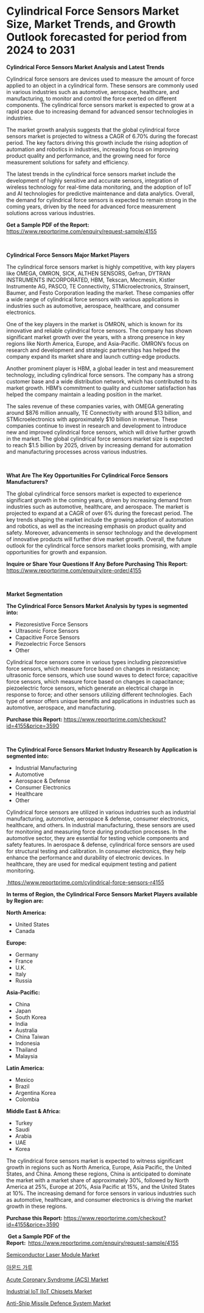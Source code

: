 <p><h1>Cylindrical Force Sensors Market Size, Market Trends, and Growth Outlook forecasted for period from 2024 to 2031</h1></p><p><strong>Cylindrical Force Sensors Market Analysis and Latest Trends</strong></p>
<p><p>Cylindrical force sensors are devices used to measure the amount of force applied to an object in a cylindrical form. These sensors are commonly used in various industries such as automotive, aerospace, healthcare, and manufacturing, to monitor and control the force exerted on different components. The cylindrical force sensors market is expected to grow at a rapid pace due to increasing demand for advanced sensor technologies in industries.</p><p>The market growth analysis suggests that the global cylindrical force sensors market is projected to witness a CAGR of 6.70% during the forecast period. The key factors driving this growth include the rising adoption of automation and robotics in industries, increasing focus on improving product quality and performance, and the growing need for force measurement solutions for safety and efficiency.</p><p>The latest trends in the cylindrical force sensors market include the development of highly sensitive and accurate sensors, integration of wireless technology for real-time data monitoring, and the adoption of IoT and AI technologies for predictive maintenance and data analytics. Overall, the demand for cylindrical force sensors is expected to remain strong in the coming years, driven by the need for advanced force measurement solutions across various industries.</p></p>
<p><strong>Get a Sample PDF of the Report:&nbsp;</strong> <a href="https://www.reportprime.com/enquiry/request-sample/4155">https://www.reportprime.com/enquiry/request-sample/4155</a></p>
<p>&nbsp;</p>
<p><strong>Cylindrical Force Sensors Major Market Players</strong></p>
<p><p>The cylindrical force sensors market is highly competitive, with key players like OMEGA, OMRON, SICK, ALTHEN SENSORS, Gefran, DYTRAN INSTRUMENTS INCORPORATED, HBM, Tekscan, Mecmesin, Kistler Instrumente AG, PASCO, TE Connectivity, STMicroelectronics, Strainsert, Baumer, and Festo Corporation leading the market. These companies offer a wide range of cylindrical force sensors with various applications in industries such as automotive, aerospace, healthcare, and consumer electronics.</p><p>One of the key players in the market is OMRON, which is known for its innovative and reliable cylindrical force sensors. The company has shown significant market growth over the years, with a strong presence in key regions like North America, Europe, and Asia-Pacific. OMRON’s focus on research and development and strategic partnerships has helped the company expand its market share and launch cutting-edge products.</p><p>Another prominent player is HBM, a global leader in test and measurement technology, including cylindrical force sensors. The company has a strong customer base and a wide distribution network, which has contributed to its market growth. HBM’s commitment to quality and customer satisfaction has helped the company maintain a leading position in the market.</p><p>The sales revenue of these companies varies, with OMEGA generating around $876 million annually, TE Connectivity with around $13 billion, and STMicroelectronics with approximately $10 billion in revenue. These companies continue to invest in research and development to introduce new and improved cylindrical force sensors, which will drive further growth in the market. The global cylindrical force sensors market size is expected to reach $1.5 billion by 2025, driven by increasing demand for automation and manufacturing processes across various industries.</p></p>
<p>&nbsp;</p>
<p><strong>What Are The Key Opportunities For Cylindrical Force Sensors Manufacturers?</strong></p>
<p><p>The global cylindrical force sensors market is expected to experience significant growth in the coming years, driven by increasing demand from industries such as automotive, healthcare, and aerospace. The market is projected to expand at a CAGR of over 6% during the forecast period. The key trends shaping the market include the growing adoption of automation and robotics, as well as the increasing emphasis on product quality and safety. Moreover, advancements in sensor technology and the development of innovative products will further drive market growth. Overall, the future outlook for the cylindrical force sensors market looks promising, with ample opportunities for growth and expansion.</p></p>
<p><strong>Inquire or Share Your Questions If Any Before Purchasing This Report:</strong> <a href="https://www.reportprime.com/enquiry/pre-order/4155">https://www.reportprime.com/enquiry/pre-order/4155</a></p>
<p>&nbsp;</p>
<p><strong>Market Segmentation</strong></p>
<p><strong>The Cylindrical Force Sensors Market Analysis by types is segmented into:</strong></p>
<p><ul><li>Piezoresistive Force Sensors</li><li>Ultrasonic Force Sensors</li><li>Capacitive Force Sensors</li><li>Piezoelectric Force Sensors</li><li>Other</li></ul></p>
<p><p>Cylindrical force sensors come in various types including piezoresistive force sensors, which measure force based on changes in resistance; ultrasonic force sensors, which use sound waves to detect force; capacitive force sensors, which measure force based on changes in capacitance; piezoelectric force sensors, which generate an electrical charge in response to force; and other sensors utilizing different technologies. Each type of sensor offers unique benefits and applications in industries such as automotive, aerospace, and manufacturing.</p></p>
<p><strong>Purchase this Report:&nbsp;</strong><a href="https://www.reportprime.com/checkout?id=4155&price=3590">https://www.reportprime.com/checkout?id=4155&price=3590</a></p>
<p>&nbsp;</p>
<p><strong>The Cylindrical Force Sensors Market Industry Research by Application is segmented into:</strong></p>
<p><ul><li>Industrial Manufacturing</li><li>Automotive</li><li>Aerospace & Defense</li><li>Consumer Electronics</li><li>Healthcare</li><li>Other</li></ul></p>
<p><p>Cylindrical force sensors are utilized in various industries such as industrial manufacturing, automotive, aerospace & defense, consumer electronics, healthcare, and others. In industrial manufacturing, these sensors are used for monitoring and measuring force during production processes. In the automotive sector, they are essential for testing vehicle components and safety features. In aerospace & defense, cylindrical force sensors are used for structural testing and calibration. In consumer electronics, they help enhance the performance and durability of electronic devices. In healthcare, they are used for medical equipment testing and patient monitoring.</p></p>
<p><a href="https://www.reportprime.com/cylindrical-force-sensors-r4155">&nbsp;https://www.reportprime.com/cylindrical-force-sensors-r4155</a></p>
<p><strong>In terms of Region, the Cylindrical Force Sensors Market Players available by Region are:</strong></p>
<p>
    <p> <strong> North America: </strong>
        <ul>
            <li>United States</li>
            <li>Canada</li>
        </ul>
        </p> 
    <p> <strong> Europe: </strong>
        <ul>
            <li>Germany</li>
            <li>France</li>
            <li>U.K.</li>
            <li>Italy</li>
            <li>Russia</li>
        </ul>
        </p> 
    <p> <strong> Asia-Pacific: </strong>
        <ul>
            <li>China</li>
            <li>Japan</li>
            <li>South Korea</li>
            <li>India</li>
            <li>Australia</li>
            <li>China Taiwan</li>
            <li>Indonesia</li>
            <li>Thailand</li>
            <li>Malaysia</li>
        </ul>
        </p> 
    <p> <strong> Latin America: </strong>
        <ul>
            <li>Mexico</li>
            <li>Brazil</li>
            <li>Argentina Korea</li>
            <li>Colombia</li>
        </ul>
        </p> 
    <p> <strong> Middle East & Africa: </strong>
        <ul>
            <li>Turkey</li>
            <li>Saudi</li>
            <li>Arabia</li>
            <li>UAE</li>
            <li>Korea</li>
        </ul>
    </p>
    </p>
<p><p>The cylindrical force sensors market is expected to witness significant growth in regions such as North America, Europe, Asia Pacific, the United States, and China. Among these regions, China is anticipated to dominate the market with a market share of approximately 30%, followed by North America at 25%, Europe at 20%, Asia Pacific at 15%, and the United States at 10%. The increasing demand for force sensors in various industries such as automotive, healthcare, and consumer electronics is driving the market growth in these regions.</p></p>
<p><strong>Purchase this Report: </strong><a href="https://www.reportprime.com/checkout?id=4155&price=3590">https://www.reportprime.com/checkout?id=4155&price=3590</a></p>
<p>&nbsp;<strong>Get a Sample PDF of the Report:&nbsp;&nbsp;</strong><a href="https://www.reportprime.com/enquiry/request-sample/4155">https://www.reportprime.com/enquiry/request-sample/4155</a></p>
<p><strong></strong></p>
<p><p><a href="https://github.com/LaceyZemlak1/Market-Research-Report-List-2/blob/main/semiconductor-laser-module-market.md">Semiconductor Laser Module Market</a></p><p><a href="https://github.com/emakpiahsopiah/Market-Research-Report-List-1/blob/main/682877850790.md">아몬드 가루</a></p><p><a href="https://issuu.com/reportprime-2/docs/acute-coronary-syndrome-acs-market-size-2030.pptx">Acute Coronary Syndrome (ACS) Market</a></p><p><a href="https://github.com/Seman3302/Market-Research-Report-List-1/blob/main/industrial-iot-iiot-chipsets-market.md">Industrial IoT IIoT Chipsets Market</a></p><p><a href="https://issuu.com/reportprime-2/docs/anti-ship-missile-defence-system-market-size-2030.">Anti-Ship Missile Defence System Market</a></p></p>